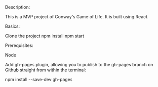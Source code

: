 Description: 

This is a MVP project of Conway's Game of Life. It is built using React. 

Basics:

Clone the project
npm install 
npm start

Prerequisites:

Node

Add gh-pages plugin, allowing you to publish to the gh-pages branch on Github straight from within the terminal: 

npm install --save-dev gh-pages

